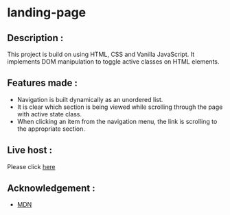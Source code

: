 # landing-page

## Description :

This project is build on using HTML, CSS and Vanilla JavaScript.
It implements DOM manipulation to toggle active classes on HTML elements.

## Features made :

- Navigation is built dynamically as an unordered list.
- It is clear which section is being viewed while scrolling through the page with active state class.
- When clicking an item from the navigation menu, the link is scrolling to the appropriate section.

## Live host :

Please click [here](https://udacity-laaanding-page.netlify.app/)

## Acknowledgement :

* [MDN](https://developer.mozilla.org/en-US/)